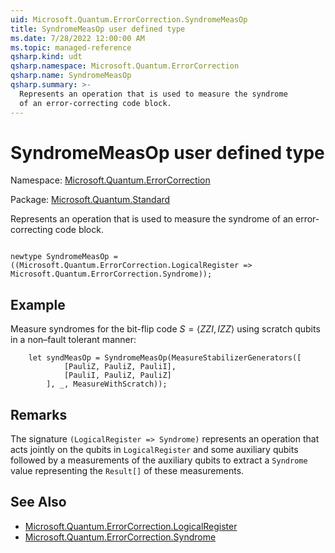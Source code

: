 ```yaml
---
uid: Microsoft.Quantum.ErrorCorrection.SyndromeMeasOp
title: SyndromeMeasOp user defined type
ms.date: 7/28/2022 12:00:00 AM
ms.topic: managed-reference
qsharp.kind: udt
qsharp.namespace: Microsoft.Quantum.ErrorCorrection
qsharp.name: SyndromeMeasOp
qsharp.summary: >-
  Represents an operation that is used to measure the syndrome
  of an error-correcting code block.
---
```


# SyndromeMeasOp user defined type

Namespace: [Microsoft.Quantum.ErrorCorrection](xref:Microsoft.Quantum.ErrorCorrection)

Package: [Microsoft.Quantum.Standard](https://nuget.org/packages/Microsoft.Quantum.Standard)


Represents an operation that is used to measure the syndromeof an error-correcting code block.

```qsharp

newtype SyndromeMeasOp = ((Microsoft.Quantum.ErrorCorrection.LogicalRegister => Microsoft.Quantum.ErrorCorrection.Syndrome));
```



## Example

Measure syndromes for the bit-flip code$S = \langle ZZI, IZZ \rangle$ using scratch qubits in anon–fault tolerant manner:```qsharp    let syndMeasOp = SyndromeMeasOp(MeasureStabilizerGenerators([            [PauliZ, PauliZ, PauliI],            [PauliI, PauliZ, PauliZ]        ], _, MeasureWithScratch));```

## Remarks

The signature `(LogicalRegister => Syndrome)` represents an operationthat acts jointly on the qubits in `LogicalRegister` and some auxiliaryqubits followed by a measurements of the auxiliary qubits to extract a`Syndrome` value representing the `Result[]` of these measurements.

## See Also

- [Microsoft.Quantum.ErrorCorrection.LogicalRegister](xref:Microsoft.Quantum.ErrorCorrection.LogicalRegister)
- [Microsoft.Quantum.ErrorCorrection.Syndrome](xref:Microsoft.Quantum.ErrorCorrection.Syndrome)